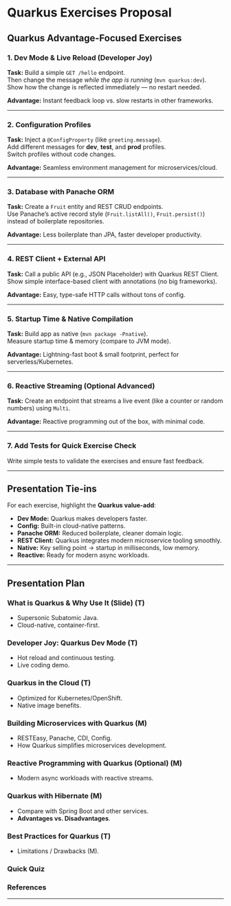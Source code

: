 # Quarkus Exercises Proposal

## Quarkus Advantage-Focused Exercises

### 1. Dev Mode & Live Reload (Developer Joy)
**Task:** Build a simple `GET /hello` endpoint.  
Then change the message *while the app is running* (`mvn quarkus:dev`).  
Show how the change is reflected immediately — no restart needed.  

**Advantage:** Instant feedback loop vs. slow restarts in other frameworks.

---

### 2. Configuration Profiles
**Task:** Inject a `@ConfigProperty` (like `greeting.message`).  
Add different messages for **dev**, **test**, and **prod** profiles.  
Switch profiles without code changes.  

**Advantage:** Seamless environment management for microservices/cloud.

---

### 3. Database with Panache ORM
**Task:** Create a `Fruit` entity and REST CRUD endpoints.  
Use Panache’s active record style (`Fruit.listAll()`, `Fruit.persist()`) instead of boilerplate repositories.  

**Advantage:** Less boilerplate than JPA, faster developer productivity.

---

### 4. REST Client + External API
**Task:** Call a public API (e.g., JSON Placeholder) with Quarkus REST Client.  
Show simple interface-based client with annotations (no big frameworks).  

**Advantage:** Easy, type-safe HTTP calls without tons of config.

---

### 5. Startup Time & Native Compilation
**Task:** Build app as native (`mvn package -Pnative`).  
Measure startup time & memory (compare to JVM mode).  

**Advantage:** Lightning-fast boot & small footprint, perfect for serverless/Kubernetes.

---

### 6. Reactive Streaming (Optional Advanced)
**Task:** Create an endpoint that streams a live event (like a counter or random numbers) using `Multi`.  

**Advantage:** Reactive programming out of the box, with minimal code.

---

### 7. Add Tests for Quick Exercise Check
Write simple tests to validate the exercises and ensure fast feedback.

---

## Presentation Tie-ins

For each exercise, highlight the **Quarkus value-add**:

- **Dev Mode:** Quarkus makes developers faster.  
- **Config:** Built-in cloud-native patterns.  
- **Panache ORM:** Reduced boilerplate, cleaner domain logic.  
- **REST Client:** Quarkus integrates modern microservice tooling smoothly.  
- **Native:** Key selling point → startup in milliseconds, low memory.  
- **Reactive:** Ready for modern async workloads.  

---

## Presentation Plan

### What is Quarkus & Why Use It (Slide) (T)
- Supersonic Subatomic Java.  
- Cloud-native, container-first.  

### Developer Joy: Quarkus Dev Mode (T)
- Hot reload and continuous testing.  
- Live coding demo.  

### Quarkus in the Cloud (T)
- Optimized for Kubernetes/OpenShift.  
- Native image benefits.  

### Building Microservices with Quarkus (M)
- RESTEasy, Panache, CDI, Config.  
- How Quarkus simplifies microservices development.  

### Reactive Programming with Quarkus (Optional) (M)
- Modern async workloads with reactive streams.  

### Quarkus with Hibernate (M)
- Compare with Spring Boot and other services.  
- **Advantages vs. Disadvantages**.  

### Best Practices for Quarkus (T)
- Limitations / Drawbacks (M).  

### Quick Quiz  
### References

---
